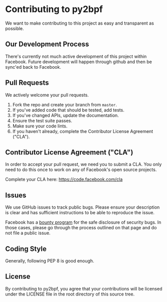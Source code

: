 # Contributing to py2bpf

We want to make contributing to this project as easy and transparent as
possible.

## Our Development Process

There's currently not much active development of this project within
Facebook. Future development will happen through github and then be sync'ed
back to Facebook.

## Pull Requests

We actively welcome your pull requests.

1. Fork the repo and create your branch from `master`.
2. If you've added code that should be tested, add tests.
3. If you've changed APIs, update the documentation.
4. Ensure the test suite passes.
5. Make sure your code lints.
6. If you haven't already, complete the Contributor License Agreement ("CLA").

## Contributor License Agreement ("CLA")

In order to accept your pull request, we need you to submit a CLA. You only
need to do this once to work on any of Facebook's open source projects.

Complete your CLA here: <https://code.facebook.com/cla>

## Issues

We use GitHub issues to track public bugs. Please ensure your description
is clear and has sufficient instructions to be able to reproduce the issue.

Facebook has a [bounty program](https://www.facebook.com/whitehat/) for the
safe disclosure of security bugs. In those cases, please go through the
process outlined on that page and do not file a public issue.

## Coding Style

Generally, following PEP 8 is good enough.

## License

By contributing to py2bpf, you agree that your contributions will be
licensed under the LICENSE file in the root directory of this source tree.
